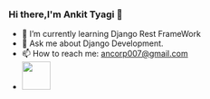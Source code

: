 ### Hi there,I'm Ankit Tyagi 👋                                           


- 🌱 I’m currently learning Django Rest FrameWork                          
- 💬 Ask me about Django Development.
- 📫 How to reach me: ancorp007@gmail.com   
-  <img src="https://ankit-tyagi-11cb4e.netlify.app/images/Hero-Images_Websites.png" style="width:50px; height: 50px ">

